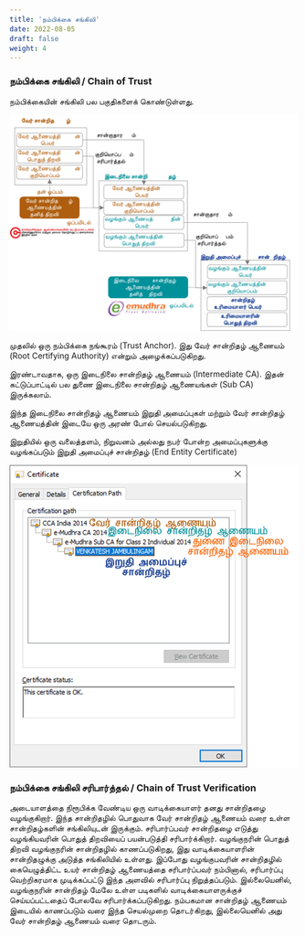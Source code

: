 ```yaml
---
title: 'நம்பிக்கை சங்கிலி'
date: 2022-08-05
draft: false
weight: 4
---
```


### நம்பிக்கை சங்கிலி / Chain of Trust

நம்பிக்கையின் சங்கிலி பல பகுதிகளைக் கொண்டுள்ளது. 

<img src="/images/chain-of-trust-ta.svg">


முதலில் ஒரு நம்பிக்கை நங்கூரம் (Trust Anchor). இது வேர் சான்றிதழ் ஆணையம் (Root Certifying Authority) என்றும் அழைக்கப்படுகிறது.

இரண்டாவதாக, ஒரு இடைநிலை சான்றிதழ் ஆணையம் (Intermediate CA). இதன் கட்டுப்பாட்டில் பல துணை இடைநிலை சான்றிதழ் ஆணையங்கள் (Sub CA) இருக்கலாம்.

இந்த இடைநிலை சான்றிதழ் ஆணையம் இறுதி அமைப்புகள் மற்றும் வேர் சான்றிதழ் ஆணையத்தின் இடையே ஒரு அரண் போல் செயல்படுகிறது.

இறுதியில் ஒரு வலைத்தளம், நிறுவனம் அல்லது நபர் போன்ற அமைப்புகளுக்கு வழங்கப்படும் இறுதி அமைப்புச் சான்றிதழ் (End Entity Certificate)

<img src="/images/digital-certificate-chain-ta.png">

### நம்பிக்கை சங்கிலி சரிபார்த்தல் / Chain of Trust Verification

அடையாளத்தை நிரூபிக்க வேண்டிய ஒரு வாடிக்கையாளர் தனது சான்றிதழை வழங்குகிறார். இந்த சான்றிதழில் பொதுவாக வேர் சான்றிதழ் ஆணையம் வரை உள்ள சான்றிதழ்களின் சங்கிலியுடன் இருக்கும். சரிபார்ப்பவர் சான்றிதழை எடுத்து வழங்கியவரின் பொதுத் திறவியைப் பயன்படுத்தி சரிபார்க்கிறார். வழங்குநரின் பொதுத் திறவி வழங்குநரின் சான்றிதழில் காணப்படுகிறது, இது வாடிக்கையாளரின் சான்றிதழுக்கு அடுத்த சங்கிலியில் உள்ளது. இப்போது வழங்குபவரின் சான்றிதழில் கையெழுத்திட்ட உயர் சான்றிதழ் ஆணையத்தை  சரிபார்ப்பவர் நம்பினால், சரிபார்ப்பு வெற்றிகரமாக முடிக்கப்பட்டு இந்த அளவில் சரிபார்ப்பு நிறுத்தப்படும். இல்லையெனில், வழங்குநரின் சான்றிதழ் மேலே உள்ள படிகளில் வாடிக்கையாளருக்குச் செய்யப்பட்டதைப் போலவே சரிபார்க்கப்படுகிறது. நம்பகமான சான்றிதழ் ஆணையம் இடையில் காணப்படும் வரை இந்த செயல்முறை தொடர்கிறது, இல்லையெனில் அது வேர் சான்றிதழ் ஆணையம் வரை தொடரும்.

